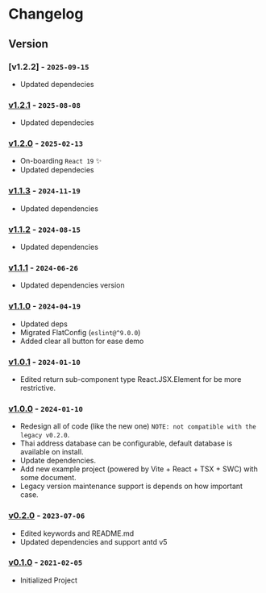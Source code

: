 # Changelog

## Version

### [v1.2.2] - `2025-09-15`

- Updated dependecies

### [v1.2.1] - `2025-08-08`

- Updated dependecies

### [v1.2.0] - `2025-02-13`

- On-boarding `React 19` ✨
- Updated dependecies

### [v1.1.3] - `2024-11-19`

- Updated dependencies

### [v1.1.2] - `2024-08-15`

- Updated dependencies

### [v1.1.1] - `2024-06-26`

- Updated dependencies version

### [v1.1.0] - `2024-04-19`

- Updated deps
- Migrated FlatConfig (`eslint@^9.0.0`)
- Added clear all button for ease demo

### [v1.0.1] - `2024-01-10`

- Edited return sub-component type React.JSX.Element for be more restrictive.

### [v1.0.0] - `2024-01-10`

- Redesign all of code (like the new one) `NOTE: not compatible with the legacy v0.2.0`.
- Thai address database can be configurable, default database is available on install.
- Update dependencies.
- Add new example project (powered by Vite + React + TSX + SWC) with some document.
- Legacy version maintenance support is depends on how important case.

### [v0.2.0] - `2023-07-06`

- Edited keywords and README.md
- Updated dependencies and support antd v5

### [v0.1.0] - `2021-02-05`

- Initialized Project

[v1.2.1]: https://github.com/buildingwatsize/thai-address-autocomplete-react/releases/tag/v1.2.1
[v1.2.0]: https://github.com/buildingwatsize/thai-address-autocomplete-react/releases/tag/v1.2.0
[v1.1.3]: https://github.com/buildingwatsize/thai-address-autocomplete-react/releases/tag/v1.1.3
[v1.1.2]: https://github.com/buildingwatsize/thai-address-autocomplete-react/releases/tag/v1.1.2
[v1.1.1]: https://github.com/buildingwatsize/thai-address-autocomplete-react/releases/tag/v1.1.1
[v1.1.0]: https://github.com/buildingwatsize/thai-address-autocomplete-react/releases/tag/v1.1.0
[v1.0.1]: https://github.com/buildingwatsize/thai-address-autocomplete-react/releases/tag/v1.0.1
[v1.0.0]: https://github.com/buildingwatsize/thai-address-autocomplete-react/releases/tag/v1.0.0
[v0.2.0]: https://github.com/buildingwatsize/thai-address-autocomplete-react/releases/tag/v0.2.0
[v0.1.0]: https://github.com/buildingwatsize/thai-address-autocomplete-react/releases/tag/v0.1.0
